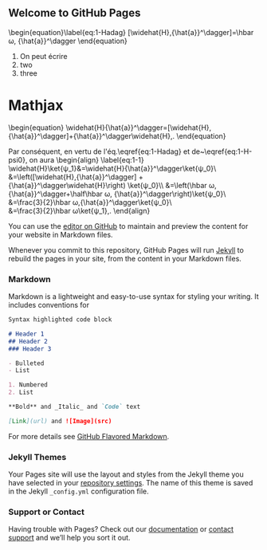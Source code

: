 ## Welcome to GitHub Pages

  \begin{equation}\label{eq:1-Hadag}
  [\widehat{H},{\hat{a}}^\dagger]=\hbar ω\, {\hat{a}}^\dagger
\end{equation}
1. On peut écrire
2. two
3. three
# Mathjax
  \begin{equation}
\widehat{H}{\hat{a}}^\dagger=[\widehat{H},{\hat{a}}^\dagger]+{\hat{a}}^\dagger\widehat{H}\,.
  \end{equation}
  
  Par conséquent, en vertu de l'éq.\eqref{eq:1-Hadag} et de~\eqref{eq:1-H-psi0},
  on aura
  \begin{align}
    \label{eq:1-1}
    \widehat{H}\ket{ψ_1}&=\widehat{H}{\hat{a}}^\dagger\ket{ψ_0}\\\
                        &=\left([\widehat{H},{\hat{a}}^\dagger]
                          +{\hat{a}}^\dagger\widehat{H}\right)
                          \ket{ψ_0}\\\\
                        &=\left(\hbar ω\,{\hat{a}}^\dagger+\half\hbar ω\,
                          {\hat{a}}^\dagger\right)\ket{ψ_0}\\\
                        &=\frac{3}{2}\hbar ω\,{\hat{a}}^\dagger\ket{ψ_0}\\\
                        &=\frac{3}{2}\hbar ω\ket{ψ_1}\,.
  \end{align}


You can use the [editor on GitHub](https://github.com/1pw/1pw.github.io/edit/main/index.md) to maintain and preview the content for your website in Markdown files.

Whenever you commit to this repository, GitHub Pages will run [Jekyll](https://jekyllrb.com/) to rebuild the pages in your site, from the content in your Markdown files.

### Markdown

Markdown is a lightweight and easy-to-use syntax for styling your writing. It includes conventions for

```markdown
Syntax highlighted code block

# Header 1
## Header 2
### Header 3

- Bulleted
- List

1. Numbered
2. List

**Bold** and _Italic_ and `Code` text

[Link](url) and ![Image](src)
```

For more details see [GitHub Flavored Markdown](https://guides.github.com/features/mastering-markdown/).

### Jekyll Themes

Your Pages site will use the layout and styles from the Jekyll theme you have selected in your [repository settings](https://github.com/1pw/1pw.github.io/settings/pages). The name of this theme is saved in the Jekyll `_config.yml` configuration file.

### Support or Contact

Having trouble with Pages? Check out our [documentation](https://docs.github.com/categories/github-pages-basics/) or [contact support](https://support.github.com/contact) and we’ll help you sort it out.
